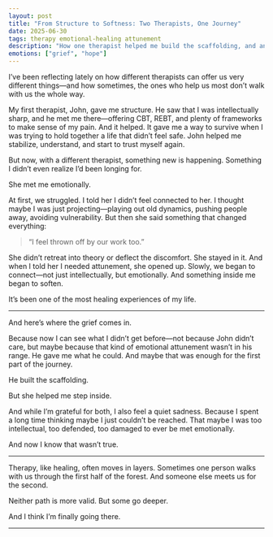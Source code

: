 ```yaml
---
layout: post
title: "From Structure to Softness: Two Therapists, One Journey"
date: 2025-06-30
tags: therapy emotional-healing attunement
description: "How one therapist helped me build the scaffolding, and another helped me finally step inside."
emotions: ["grief", "hope"]
---
```


I’ve been reflecting lately on how different therapists can offer us very different things—and how sometimes, the ones who help us most don’t walk with us the whole way.

My first therapist, John, gave me structure. He saw that I was intellectually sharp, and he met me there—offering CBT, REBT, and plenty of frameworks to make sense of my pain. And it helped. It gave me a way to survive when I was trying to hold together a life that didn’t feel safe. John helped me stabilize, understand, and start to trust myself again.

But now, with a different therapist, something new is happening. Something I didn’t even realize I’d been longing for.

She met me emotionally.

At first, we struggled. I told her I didn’t feel connected to her. I thought maybe I was just projecting—playing out old dynamics, pushing people away, avoiding vulnerability. But then she said something that changed everything:

> “I feel thrown off by our work too.”

She didn’t retreat into theory or deflect the discomfort. She stayed in it. And when I told her I needed attunement, she opened up. Slowly, we began to connect—not just intellectually, but emotionally. And something inside me began to soften.

It’s been one of the most healing experiences of my life.

---

And here’s where the grief comes in.

Because now I can see what I didn’t get before—not because John didn’t care, but maybe because that kind of emotional attunement wasn’t in his range. He gave me what he could. And maybe that was enough for the first part of the journey.

He built the scaffolding.

But she helped me step inside.

And while I’m grateful for both, I also feel a quiet sadness. Because I spent a long time thinking maybe I just couldn’t be reached. That maybe I was too intellectual, too defended, too damaged to ever be met emotionally.

And now I know that wasn’t true.

---

Therapy, like healing, often moves in layers. Sometimes one person walks with us through the first half of the forest. And someone else meets us for the second.

Neither path is more valid. But some go deeper.

And I think I’m finally going there.

---